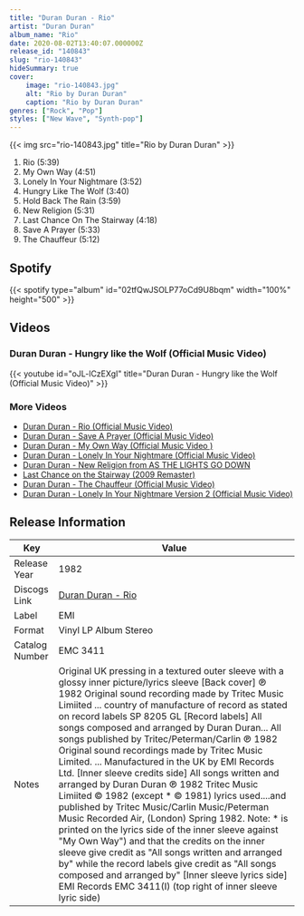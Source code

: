 ```yaml
---
title: "Duran Duran - Rio"
artist: "Duran Duran"
album_name: "Rio"
date: 2020-08-02T13:40:07.000000Z
release_id: "140843"
slug: "rio-140843"
hideSummary: true
cover:
    image: "rio-140843.jpg"
    alt: "Rio by Duran Duran"
    caption: "Rio by Duran Duran"
genres: ["Rock", "Pop"]
styles: ["New Wave", "Synth-pop"]
---
```


{{< img src="rio-140843.jpg" title="Rio by Duran Duran" >}}

<!-- section break -->

1. Rio (5:39)
2. My Own Way (4:51)
3. Lonely In Your Nightmare (3:52)
4. Hungry Like The Wolf (3:40)
5. Hold Back The Rain (3:59)
6. New Religion (5:31)
7. Last Chance On The Stairway (4:18)
8. Save A Prayer (5:33)
9. The Chauffeur (5:12)

<!-- section break -->


## Spotify
{{< spotify type="album" id="02tfQwJSOLP77oCd9U8bqm" width="100%" height="500" >}}



## Videos
### Duran Duran - Hungry like the Wolf (Official Music Video)
{{< youtube id="oJL-lCzEXgI" title="Duran Duran - Hungry like the Wolf (Official Music Video)" >}}<br>

### More Videos

- [Duran Duran - Rio (Official Music Video)](https://www.youtube.com/watch?v=nTizYn3-QN0)
- [Duran Duran - Save A Prayer (Official Music Video)](https://www.youtube.com/watch?v=6Uxc9eFcZyM)
- [Duran Duran - My Own Way (Official Music Video )](https://www.youtube.com/watch?v=QUrIDz6L5vc)
- [Duran Duran - Lonely In Your Nightmare (Official Music Video)](https://www.youtube.com/watch?v=rGdLNbIc2ZA)
- [Duran Duran - New Religion from AS THE LIGHTS GO DOWN](https://www.youtube.com/watch?v=hV0nzGy3TRs)
- [Last Chance on the Stairway (2009 Remaster)](https://www.youtube.com/watch?v=0TSOM7PkFkg)
- [Duran Duran - The Chauffeur (Official Music Video)](https://www.youtube.com/watch?v=1B__8N5d_LA)
- [Duran Duran - Lonely In Your Nightmare Version 2 (Official Music Video)](https://www.youtube.com/watch?v=zU20mJJULyI)


## Release Information
|  Key           | Value                                                |
| ---------------| ---------------------------------------------------- |
| Release Year   | 1982                                   |
| Discogs Link   | [Duran Duran - Rio](https://www.discogs.com/release/140843-Duran-Duran-Rio) |
| Label          | EMI |
| Format         | Vinyl LP Album Stereo |
| Catalog Number | EMC 3411 |
| Notes | Original UK pressing in a textured outer sleeve with a glossy inner picture/lyrics sleeve  [Back cover] ℗ 1982 Original sound recording made by Tritec Music Limiited ... country of manufacture of record as stated on record labels SP 8205 GL  [Record labels]  All songs composed and arranged by Duran Duran... All songs published by Tritec/Peterman/Carlin  ℗ 1982 Original sound recordings made by Tritec Music Limited. ... Manufactured in the UK by EMI Records Ltd.  [Inner sleeve credits side] All songs written and arranged by Duran Duran ℗ 1982 Tritec Music Limiited © 1982 (except * © 1981) lyrics used....and published by Tritec Music/Carlin Music/Peterman Music Recorded Air, (London) Spring 1982.  Note:  * is printed on the lyrics side of the inner sleeve against "My Own Way") and that the credits on the inner sleeve give credit as "All songs written and arranged by" while the record labels give credit as "All songs composed and arranged by"  [Inner sleeve lyrics side] EMI Records EMC 3411(I) (top right of inner sleeve lyric side) |